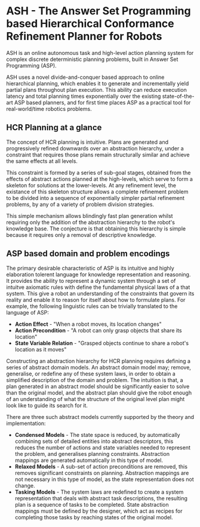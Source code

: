 # ASH - The Answer Set Programming based Hierarchical Conformance Refinement Planner for Robots

ASH is an online autonomous task and high-level action planning system for complex discrete deterministic planning problems, built in Answer Set Programming (ASP).

ASH uses a novel divide-and-conquer based approach to online hierarchical planning, which enables it to generate and incrementally yield partial plans throughout plan execution.
This ability can reduce execution latency and total planning times exponentially over the existing state-of-the-art ASP based planners, and for first time places ASP as a practical tool for real-world/time robotics problems.

## HCR Planning at a glance

The concept of HCR planning is intuitive.
Plans are generated and progressively refined downwards over an abstraction hierarchy, under a constraint that requires those plans remain structurally similar and achieve the same effects at all levels.

This constraint is formed by a series of sub-goal stages, obtained from the effects of abstract actions planned at the high-levels, which serve to form a skeleton for solutions at the lower-levels.
At any refinement level, the existance of this skeleton structure allows a complete refinement problem to be divided into a sequence of exponentially simpler partial refinement problems, by any of a variety of problem division strategies.

This simple mechanism allows blindingly fast plan generation whilst requiring only the addition of the abstraction hierarchy to the robot's knowledge base.
The conjecture is that obtaining this hierarchy is simple because it requires only a removal of descriptive knowledge.

## ASP based domain and problem encodings

The primary desirable characteristic of ASP is its intuitive and highly elaboration tolerent language for knowledge representation and reasoning.
It provides the ability to represent a dynamic system through a set of intuitve axiomatic rules with define the fundamental physical laws of a that system.
This give a robot an understanding of the constraints that govern its reality and enable it to reason for itself about how to formulate plans.
For example, the following linguistic rules can be trivially translated to the language of ASP:
* __Action Effect__ - "When a robot moves, its location changes"
* __Action Precondition__ - "A robot can only grasp objects that share its location"
* __State Variable Relation__ - "Grasped objects continue to share a robot's location as it moves"

Constructing an abstraction hierarchy for HCR planning requires defining a series of abstract domain models.
An abstract domain model may; remove, generalise, or redefine any of these system laws, in order to obtain a simplified description of the domain and problem.
The intuition is that, a plan generated in an abstract model should be significantly easier to solve than the original model, and the abstract plan should give the robot enough of an understanding of what the structure of the original level plan might look like to guide its search for it.

There are three such abstract models currently supported by the theory and implementation:
* __Condensed Models__ - The state space is reduced, by automatically combining sets of detailed entities into abstract descriptors, this reduces the number of actions and state variables needed to represent the problem, and generalises planning constraints. Abstraction mappings are generated automatically in this type of model.
* __Relaxed Models__ - A sub-set of action preconditions are removed, this removes significant constraints on planning. Abstraction mappings are not necessary in this type of model, as the state representation does not change.
* __Tasking Models__ - The system laws are redefined to create a system representation that deals with abstract task descriptions, the resulting plan is a sequence of tasks to be completed. State abstraction mappings must be defined by the designer, which act as recipes for completing those tasks by reaching states of the original model.
